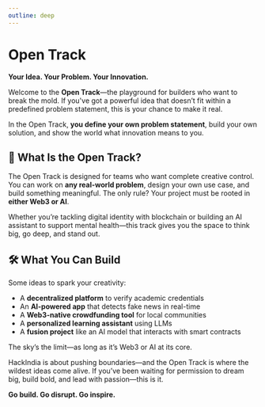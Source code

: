 ```yaml
---
outline: deep
---
```


# Open Track

**Your Idea. Your Problem. Your Innovation.**

Welcome to the **Open Track**—the playground for builders who want to break the mold. If you've got a powerful idea that doesn’t fit within a predefined problem statement, this is your chance to make it real.

In the Open Track, **you define your own problem statement**, build your own solution, and show the world what innovation means to you.

## 🧠 What Is the Open Track?
The Open Track is designed for teams who want complete creative control. You can work on **any real-world problem**, design your own use case, and build something meaningful. The only rule? Your project must be rooted in **either Web3 or AI**.

Whether you’re tackling digital identity with blockchain or building an AI assistant to support mental health—this track gives you the space to think big, go deep, and stand out.

## 🛠️ What You Can Build
Some ideas to spark your creativity:

- A **decentralized platform** to verify academic credentials
- An **AI-powered app** that detects fake news in real-time
- A **Web3-native crowdfunding tool** for local communities
- A **personalized learning assistant** using LLMs
- A **fusion project** like an AI model that interacts with smart contracts

The sky’s the limit—as long as it’s Web3 or AI at its core.

HackIndia is about pushing boundaries—and the Open Track is where the wildest ideas come alive. If you’ve been waiting for permission to dream big, build bold, and lead with passion—this is it.

**Go build. Go disrupt. Go inspire.**